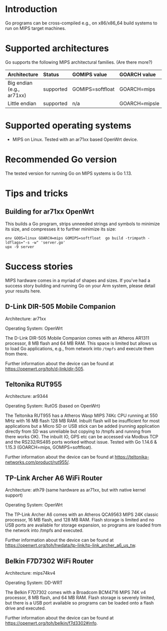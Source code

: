 # Introduction

Go programs can be cross-compiled e.g., on x86/x86\_64 build systems to run on MIPS target machines. 

# Supported architectures

Go supports the following MIPS architectural families. (Are there more?)

| **Architecture** | **Status** | **GOMIPS value** | **GOARCH value** |
|:-----------------|:-----------|:----------------|:-----------------|
| Big endian (e.g., ar71xx) | supported  | GOMIPS=softfloat| GOARCH=mips      |
| Little endian            | supported  | n/a             | GOARCH=mipsle    |

# Supported operating systems

* MIPS on Linux. Tested with an ar71xx based OpenWrt device.

# Recommended Go version

The tested version for running Go on MIPS systems is Go 1.13.

# Tips and tricks

## Building for ar71xx OpenWrt

This builds a Go program, strips unneeded strings and symbols to minimize its size, and compresses it to further minimize its size:

```
env GOOS=linux GOARCH=mips GOMIPS=softfloat  go build -trimpath -ldflags="-s -w" 'server.go'
upx -9 server
```

# Success stories

MIPS hardware comes in a myriad of shapes and sizes. If you've had a success story building and running Go on your Arm system, please detail your results here.

## D-Link DIR-505 Mobile Companion

Architecture: ar71xx

Operating System: OpenWrt

The D-Link DIR-505 Mobile Companion comes with an Atheros AR1311 processor, 8 MB flash and 64 MB RAM. This space is limited but allows us to load Go applications, e.g., from network into `/tmpfs` and execute them from there.

Further information about the device can be found at https://openwrt.org/toh/d-link/dir-505.


## Teltonika RUT955

Architecture: ar9344  

Operating System: RutOS (based on OpenWrt)

The Teltonika RUT955 has a Atheros Wasp MIPS 74Kc CPU running at 550 MHz with 16 MB flash 128 MB RAM. Inbuilt flash will be insufficient for most applications but a Micro SD or USB stick can be added (running application directly from SD was unreliable but copying to /tmpfs and running from there works OK). The inbuilt IO, GPS etc can be accessed via Modbus TCP and the RS232/RS485 ports worked without issue. Tested with Go 1.14.6 & 1.15.3 (GOARCH=mips, GOMIPS=softfloat).

Further information about the device can be found at https://teltonika-networks.com/product/rut955/.

## TP-Link Archer A6 WiFi Router

Architecture: ath79 (same hardware as ar71xx, but with native kernel support)

Operating System: OpenWrt

The TP-Link Archer A6 comes with an Atheros QCA9563 MIPS 24K classic processor, 16 MB flash, and 128 MB RAM. Flash storage is limited and no USB ports are available for storage expansion, so programs are loaded from the network into /tmpfs and executed.

Further information about the device can be found at https://openwrt.org/toh/hwdata/tp-link/tp-link_archer_a6_us_tw.

## Belkin F7D7302 WiFi Router

Architecture: mips74kv4

Operating System: DD-WRT

The Belkin F7D7302 comes with a Broadcom BCM4716 MIPS 74K v4 processor, 8 MB flash, and 64 MB RAM. Flash storage is severely limited, but there is a USB port available so programs can be loaded onto a flash drive and executed.

Further information about the device can be found at https://openwrt.org/toh/belkin/f7d3302#info.